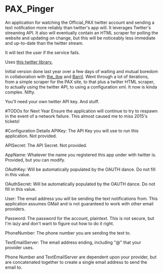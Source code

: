 PAX_Pinger
==========

An application for watching the Official_PAX twitter account and sending a text notifcation more reliably than twitter's app will.  It leverages Twitter's streaming API.  It also will eventually contain an HTML scraper for polling the website and updating on change, but this will be noticeably less immediate and up-to-date than the twitter stream.

It will text the user if the service fails.

Uses <a href="https://pypi.python.org/pypi/twitter#downloads">this twitter library.</a>

Initial version done last year over a few days of waiting and mutual boredom in collaboration with <a href="https://github.com/thejbw">the_jbw</a> and <a href="https://github.com/Barril">Barril</a>.  Went through a lot of iterations, from a simple scraper for the PAX site, to that plus a twitter HTML scraper, to actually using the twitter API, to using a configuration xml.  It now is kinda complex.  Nifty.

You'll need your own twitter API key.  And stuff.

#TODOs for Next Year
Ensure the application will continue to try to respawn in the event of a network failure.  This almost caused me to miss 2015's tickets!

#Configuration Details
APIKey:  The API Key you will use to run this application.  Not provided.

APISecret:  The API Secret.  Not provided.

AppName:  Whatever the name you registered this app under with twitter is.  Provided, but you can modify.


OAuthKey:  Will be automatically populated by the OAUTH dance.  Do not fill in this value.

OAuthSecret:  Will be automatically populated by the OAUTH dance.  Do not fill in this value.


User:  The email address you will be sending the text notifications from.  This application assumes GMail and is not guaranteed to work with other email providers.

Password:  The password for the account, plaintext.  This is not secure, but I'm lazy and don't want to figure out how to do it right.


PhoneNumber:  The phone number you are sending the text to.

TextEmailServer: The email address ending, including "@" that your provider uses.


Phone Number and TextEmailServer are dependent upon your provider, but are concatenated together to create a single email address to send the email to.
